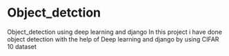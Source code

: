 # Object_detction
Object_detection using deep learning and django
In this project i have done object detection with the help of Deep learning and django  by using CIFAR 10 dataset
